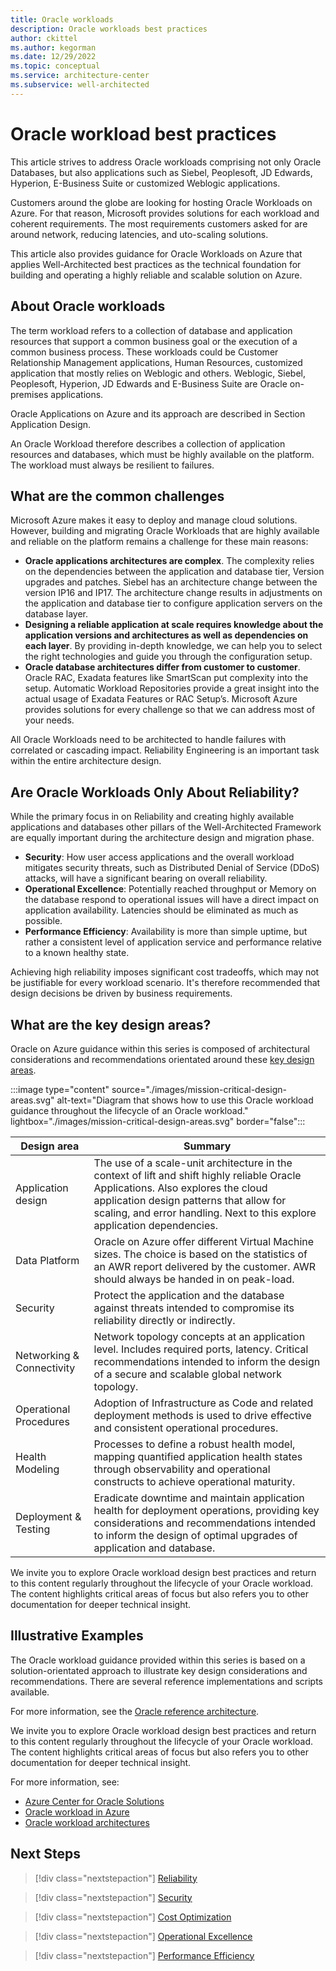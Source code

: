 ```yaml
---
title: Oracle workloads
description: Oracle workloads best practices
author: ckittel
ms.author: kegorman
ms.date: 12/29/2022
ms.topic: conceptual
ms.service: architecture-center
ms.subservice: well-architected
---
```


# Oracle workload best practices

This article strives to address Oracle workloads comprising not only Oracle Databases, but also applications such as Siebel, Peoplesoft, JD Edwards, Hyperion, E-Business Suite or customized Weblogic applications.

Customers around the globe are looking for hosting Oracle Workloads on Azure. For that reason, Microsoft provides solutions for each workload and coherent requirements. The most requirements customers asked for are around network, reducing latencies, and uto-scaling solutions.

This article also provides guidance for Oracle Workloads on Azure that applies Well-Architected best practices as the technical foundation for building and operating a highly reliable and scalable solution on Azure.

## About Oracle workloads

The term workload refers to a collection of database and application resources that support a common business goal or the execution of a common business process. These workloads could be Customer Relationship Management applications, Human Resources, customized application that mostly relies on Weblogic and others. Weblogic, Siebel, Peoplesoft, Hyperion, JD Edwards and E-Business Suite are Oracle on-premises applications.  

Oracle Applications on Azure and its approach are described in Section Application Design.

An Oracle Workload therefore describes a collection of application resources and databases, which must be highly available on the platform. The workload must always be resilient to failures.

## What are the common challenges

Microsoft Azure makes it easy to deploy and manage cloud solutions. However, building and migrating Oracle Workloads that are highly available and reliable on the platform remains a challenge for these main reasons:

- **Oracle applications architectures are complex**. The complexity relies on the dependencies between the application and database tier, Version upgrades and patches. Siebel has an architecture change between the version IP16 and IP17. The architecture change results in adjustments on the application and database tier to configure application servers on the database layer.
- **Designing a reliable application at scale requires knowledge about the application versions and architectures as well as dependencies on each layer**. By providing in-depth knowledge, we can help you to select the right technologies and guide you through the configuration setup.
- **Oracle database architectures differ from customer to customer**. Oracle RAC, Exadata features like SmartScan put complexity into the setup. Automatic Workload Repositories provide a great insight into the actual usage of Exadata Features or RAC Setup’s. Microsoft Azure provides solutions for every challenge so that we can address most of your needs.  

All Oracle Workloads need to be architected to handle failures with correlated or cascading impact. Reliability Engineering is an important task within the entire architecture design.

## Are Oracle Workloads Only About Reliability?

While the primary focus in on Reliability and creating highly available applications and databases other pillars of the Well-Architected Framework are equally important during the architecture design and migration phase.

- **Security**: How user access applications and the overall workload mitigates security threats, such as Distributed Denial of Service (DDoS) attacks, will have a significant bearing on overall reliability.
- **Operational Excellence**: Potentially reached throughput or Memory on the database respond to operational issues will have a direct impact on application availability. Latencies should be eliminated as much as possible.
- **Performance Efficiency**: Availability is more than simple uptime, but rather a consistent level of application service and performance relative to a known healthy state.

Achieving high reliability imposes significant cost tradeoffs, which may not be justifiable for every workload scenario. It's therefore recommended that design decisions be driven by business requirements.

## What are the key design areas?

Oracle on Azure guidance within this series is composed of architectural considerations and recommendations orientated around these [key design areas](/azure/architecture/framework/mission-critical/mission-critical-overview).

:::image type="content" source="./images/mission-critical-design-areas.svg" alt-text="Diagram that shows how to use this Oracle workload guidance throughout the lifecycle of an Oracle workload." lightbox="./images/mission-critical-design-areas.svg" border="false":::

| Design area | Summary |
| --- | --- |
| Application design |The use of a scale-unit architecture in the context of lift and shift highly reliable Oracle Applications. Also explores the cloud application design patterns that allow for scaling, and error handling. Next to this explore application dependencies. |
| Data Platform | Oracle on Azure offer different Virtual Machine sizes. The choice is based on the statistics of an AWR report delivered by the customer. AWR should always be handed in on peak-load.|
| Security | Protect the application and the database against threats intended to compromise its reliability directly or indirectly.|
| Networking & Connectivity | Network topology concepts at an application level. Includes required ports, latency. Critical recommendations intended to inform the design of a secure and scalable global network topology.|
| Operational Procedures | Adoption of Infrastructure as Code and related deployment methods is used to drive effective and consistent operational procedures.|
| Health Modeling | Processes to define a robust health model, mapping quantified application health states through observability and operational constructs to achieve operational maturity.|
| Deployment & Testing | Eradicate downtime and maintain application health for deployment operations, providing key considerations and recommendations intended to inform the design of optimal upgrades of application and database.|

We invite you to explore Oracle workload design best practices and return to this content regularly throughout the lifecycle of your Oracle workload. The content highlights critical areas of focus but also refers you to other documentation for deeper technical insight.

## Illustrative Examples

The Oracle workload guidance provided within this series is based on a solution-orientated approach to illustrate key design considerations and recommendations. There are several reference implementations and scripts available.

For more information, see the [Oracle reference architecture](/azure/virtual-machines/workloads/oracle/oracle-reference-architecture).



We invite you to explore Oracle workload design best practices and return to this content regularly throughout the lifecycle of your Oracle workload. The content highlights critical areas of focus but also refers you to other documentation for deeper technical insight.

For more information, see:

- [Azure Center for Oracle Solutions]( /azure/center-Oracle-solutions/overview)
- [Oracle workload in Azure](/azure/virtual-machines/workloads/Oracle/get-started)
- [Oracle workload architectures](/azure/architecture/reference-architectures/Oracle/Oracle-overview)

## Next Steps

>[!div class="nextstepaction"]
>[Reliability](./reliability.md)

>[!div class="nextstepaction"]
>[Security](./security.md)

>[!div class="nextstepaction"]
>[Cost Optimization](./cost-optimization.md)

>[!div class="nextstepaction"]
>[Operational Excellence](./operational-excellence.md)

>[!div class="nextstepaction"]
>[Performance Efficiency](./performance-efficiency.md)